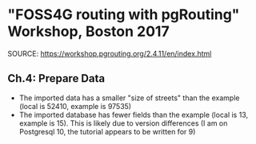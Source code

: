# "FOSS4G routing with pgRouting" Workshop, Boston 2017

SOURCE: https://workshop.pgrouting.org/2.4.11/en/index.html

## Ch.4: Prepare Data

+ The imported data has a smaller "size of streets" than the example (local is
  52410, example is 97535)
+ The imported database has fewer fields than the example (local is 13, example
  is 15). This is likely due to version differences (I am on Postgresql 10, the
  tutorial appears to be written for 9) 
 
